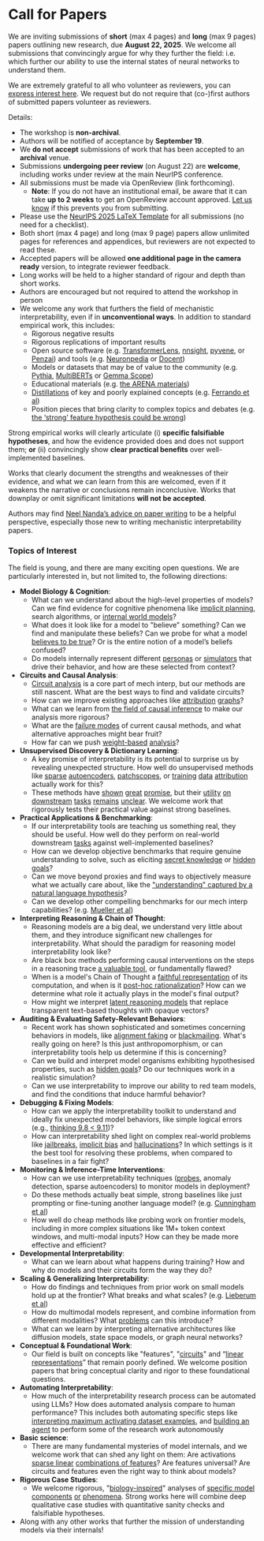 # Call for Papers
We are inviting submissions of **short** (max 4 pages) and **long** (max 9 pages) papers outlining new research, due **August 22, 2025**. We welcome all submissions that convincingly argue for why they further the field: i.e. which further our ability to use the internal states of neural networks to understand them. 

We are extremely grateful to all who volunteer as reviewers, you can [express interest here](https://www.google.com/url?q=https://docs.google.com/forms/d/e/1FAIpQLSdiw1SJllzoTz_nqzDTzTOGb9DV3W_truQyh-WvYj_QGIi7Mg/viewform?usp%3Ddialog&sa=D&source=editors&ust=1752487910707525&usg=AOvVaw33YzTDUB9omOvi8-3b0tG1). We request but do not require that (co-)first authors of submitted papers volunteer as reviewers. 

Details: 
* The workshop is **non-archival**.
* Authors will be notified of acceptance by **September 19**.
* We **do not accept** submissions of work that has been accepted to an **archival** venue.
* Submissions **undergoing peer review** (on August 22) are **welcome**, including works under review at the main NeurIPS conference.
* All submissions must be made via OpenReview (link forthcoming).
  * **Note**: If you do not have an institutional email, be aware that it can take **up to 2 weeks** to get an OpenReview account approved. [Let us know](mailto:neurips2025@mechinterpworkshop.com) if this prevents you from submitting.
* Please use the [NeurIPS 2025 LaTeX Template](https://www.google.com/url?q=https://media.neurips.cc/Conferences/NeurIPS2025/Styles.zip&sa=D&source=editors&ust=1752487910710394&usg=AOvVaw3WHCXGsZNmAiwVCyZWEwXn) for all submissions (no need for a checklist).
* Both short (max 4 page) and long (max 9 page) papers allow unlimited pages for references and appendices, but reviewers are not expected to read these.
* Accepted papers will be allowed **one additional page in the camera ready** version, to integrate reviewer feedback.
* Long works will be held to a higher standard of rigour and depth than short works.
* Authors are encouraged but not required to attend the workshop in person
* We welcome any work that furthers the field of mechanistic interpretability, even if in **unconventional ways**. In addition to standard empirical work, this includes:
  * Rigorous negative results
  * Rigorous replications of important results
  * Open source software (e.g. [TransformerLens](https://www.google.com/url?q=https://github.com/neelnanda-io/TransformerLens&sa=D&source=editors&ust=1752487910712530&usg=AOvVaw0RJPxeN6G5JeQ518UA3LZI), [nnsight](https://www.google.com/url?q=https://github.com/ndif-team/nnsight&sa=D&source=editors&ust=1752487910712719&usg=AOvVaw2bKaUet1EAcETKSCsxrRBW), [pyvene](https://www.google.com/url?q=https://github.com/stanfordnlp/pyvene/tree/main/pyvene/models/mlp&sa=D&source=editors&ust=1752487910712895&usg=AOvVaw0HADBp0Ravs_klPLTapprI), or [Penzai](https://www.google.com/url?q=https://github.com/google-deepmind/penzai&sa=D&source=editors&ust=1752487910713091&usg=AOvVaw3MHvqmpF743s5wvyb1-xI3)) and tools (e.g. [Neuronpedia](https://www.google.com/url?q=http://neuronpedia.org&sa=D&source=editors&ust=1752487910713273&usg=AOvVaw016vncuzeQvD6MibVb-djK) or [Docent](https://www.google.com/url?q=https://transluce.org/introducing-docent&sa=D&source=editors&ust=1752487910713475&usg=AOvVaw3WtlnQDDZo7GbNysjnKzwA))
  * Models or datasets that may be of value to the community (e.g. [Pythia](https://www.google.com/url?q=https://arxiv.org/abs/2304.01373&sa=D&source=editors&ust=1752487910713821&usg=AOvVaw3Tc1XeFVWkIX8ri-MXDYDu), [MultiBERTs](https://www.google.com/url?q=https://arxiv.org/abs/2106.16163&sa=D&source=editors&ust=1752487910713977&usg=AOvVaw0oY80C_P2vsKpTB1RjpxUw) or [Gemma Scope](https://www.google.com/url?q=https://arxiv.org/abs/2408.05147&sa=D&source=editors&ust=1752487910714142&usg=AOvVaw1AZM3ixXYMvSVkzk2IPZuu))
  * Educational materials (e.g. [the ARENA materials](https://www.google.com/url?q=https://arena3-chapter1-transformer-interp.streamlit.app/&sa=D&source=editors&ust=1752487910714453&usg=AOvVaw1ToliKOsba0Dc-1LGkXkB7))
  * [Distillations](https://www.google.com/url?q=https://distill.pub/2017/research-debt/&sa=D&source=editors&ust=1752487910714670&usg=AOvVaw2gK_KcW_r9fEe-Q3J7TyxV) of key and poorly explained concepts (e.g. [Ferrando et al](https://www.google.com/url?q=https://arxiv.org/abs/2405.00208&sa=D&source=editors&ust=1752487910714925&usg=AOvVaw3k5uYC9DKlF2bZoW3xMjdw))
  * Position pieces that bring clarity to complex topics and debates (e.g. [the ‘strong’ feature hypothesis could be wrong](https://www.google.com/url?q=https://www.alignmentforum.org/posts/tojtPCCRpKLSHBdpn/the-strong-feature-hypothesis-could-be-wrong&sa=D&source=editors&ust=1752487910715496&usg=AOvVaw152wZcI7c39hoAp5vKRXN_))

Strong empirical works will clearly articulate (i) **specific falsifiable hypotheses**, and how the evidence provided does and does not support them; **or** (ii) convincingly show **clear practical benefits** over well-implemented baselines. 

Works that clearly document the strengths and weaknesses of their evidence, and what we can learn from this are welcomed, even if it weakens the narrative or conclusions remain inconclusive. Works that downplay or omit significant limitations **will not be accepted**. 

Authors may find [Neel Nanda’s advice on paper writing](https://www.google.com/url?q=https://www.alignmentforum.org/posts/eJGptPbbFPZGLpjsp/highly-opinionated-advice-on-how-to-write-ml-papers&sa=D&source=editors&ust=1752487910717369&usg=AOvVaw3OOYTT77kmjnb3rpKAW6q-) to be a helpful perspective, especially those new to writing mechanistic interpretability papers. 
### Topics of Interest
The field is young, and there are many exciting open questions. We are particularly interested in, but not limited to, the following directions: 
* **Model Biology & Cognition**:
  * What can we understand about the high-level properties of models? Can we find evidence for cognitive phenomena like [implicit planning](https://www.google.com/url?q=https://transformer-circuits.pub/2025/attribution-graphs/biology.html%23dives-poems&sa=D&source=editors&ust=1752487910718657&usg=AOvVaw39gpYApHKHG8IUeb_APL7s), search algorithms, or [internal world models](https://www.google.com/url?q=https://arxiv.org/abs/2210.13382&sa=D&source=editors&ust=1752487910718923&usg=AOvVaw1-6J9sDyMR9TddOt0WbaGr)?
  * What does it look like for a model to "believe" something? Can we find and manipulate these beliefs? Can we probe for what a model [believes to be true](https://www.google.com/url?q=https://arxiv.org/abs/2310.06824&sa=D&source=editors&ust=1752487910719441&usg=AOvVaw0KxEnBj2yv4UzpcGs5BQmm)? Or is the entire notion of a model’s beliefs confused?
  * Do models internally represent different [personas](https://www.google.com/url?q=https://arxiv.org/abs/2406.12094&sa=D&source=editors&ust=1752487910719905&usg=AOvVaw0s6BC6w91eullf8Pa6pdHX) or [simulators](https://www.google.com/url?q=https://www.nature.com/articles/s41586-023-06647-8&sa=D&source=editors&ust=1752487910720119&usg=AOvVaw3mZFVtnTr-tFXx4H_zhrMR) that drive their behavior, and how are these selected from context?
* **Circuits and Causal Analysis**:
  * [Circuit analysis](https://www.google.com/url?q=https://distill.pub/2020/circuits/zoom-in/&sa=D&source=editors&ust=1752487910720649&usg=AOvVaw0DfFOCx05qmjva_o7QaMEM) is a core part of mech interp, but our methods are still nascent. What are the best ways to find and validate circuits?
  * How can we improve existing approaches like [attribution](https://www.google.com/url?q=https://arxiv.org/abs/2406.11944&sa=D&source=editors&ust=1752487910721161&usg=AOvVaw3wTycGAZggrzzAO1a2UsPa) [graphs](https://www.google.com/url?q=https://transformer-circuits.pub/2025/attribution-graphs/methods.html&sa=D&source=editors&ust=1752487910721347&usg=AOvVaw3fSXh3VGuY8axhg42NNvQ2)?
  * What can we learn from [the field of causal inference](https://www.google.com/url?q=https://arxiv.org/abs/2407.04690&sa=D&source=editors&ust=1752487910721613&usg=AOvVaw0M3khMrA1Cbx5LuK_tDAzk) to make our analysis more rigorous?
  * What are the [failure modes](https://www.google.com/url?q=https://arxiv.org/abs/2307.15771&sa=D&source=editors&ust=1752487910721965&usg=AOvVaw22BGX-M2l2hdMYF4S169e9) of current causal methods, and what alternative approaches might bear fruit?
  * How far can we push [weight-based](https://www.google.com/url?q=https://arxiv.org/abs/2301.05217&sa=D&source=editors&ust=1752487910722296&usg=AOvVaw2JXGX_UfyYQwyNnS8erJDY) [analysis](https://www.google.com/url?q=https://arxiv.org/abs/2410.08417&sa=D&source=editors&ust=1752487910722452&usg=AOvVaw19m3PmC4WKIUbpy59mcmzk)?
* **Unsupervised Discovery & Dictionary Learning**:
  * A key promise of interpretability is its potential to surprise us by revealing unexpected structure. How well do unsupervised methods like [sparse](https://www.google.com/url?q=https://arxiv.org/abs/2103.15949&sa=D&source=editors&ust=1752487910723079&usg=AOvVaw3uuu0QOg9_AfQnxGv9dMDD) [autoencoders](https://www.google.com/url?q=https://transformer-circuits.pub/2023/monosemantic-features&sa=D&source=editors&ust=1752487910723267&usg=AOvVaw3GC9LjiIsdQfQ-IGZWtSbs), [patch](https://www.google.com/url?q=https://arxiv.org/abs/2401.06102&sa=D&source=editors&ust=1752487910723419&usg=AOvVaw0T1s2Kto27_UWte4TJBMhF)[scopes](https://www.google.com/url?q=https://arxiv.org/abs/2403.10949v2&sa=D&source=editors&ust=1752487910723529&usg=AOvVaw0UF22Y0RDqrQEwEgHeT8nu), or [training](https://www.google.com/url?q=https://proceedings.mlr.press/v70/koh17a?ref%3Dhttps://githubhelp.com&sa=D&source=editors&ust=1752487910723741&usg=AOvVaw25hzT2aJxCNObo9zBHUFlI) [data](https://www.google.com/url?q=https://arxiv.org/abs/2308.03296&sa=D&source=editors&ust=1752487910723938&usg=AOvVaw0kylcGCbaFcRgnQMvVrUT1) [attribution](https://www.google.com/url?q=https://arxiv.org/abs/2205.11482&sa=D&source=editors&ust=1752487910724133&usg=AOvVaw1s0o_8NMsC1edu09KUJGgX) actually work for this?
  * These methods have [shown](https://www.google.com/url?q=https://transformer-circuits.pub/2024/scaling-monosemanticity/index.html&sa=D&source=editors&ust=1752487910724523&usg=AOvVaw2VrKEhJGSDlRNMVyDPFbz9) [great](https://www.google.com/url?q=https://transformer-circuits.pub/2025/attribution-graphs/biology.html&sa=D&source=editors&ust=1752487910724783&usg=AOvVaw2QuEqWVIocDUEwSQCBL_4z) [promise](https://www.google.com/url?q=https://arxiv.org/abs/2503.10965&sa=D&source=editors&ust=1752487910724960&usg=AOvVaw21GZaenCx-kgpbim56HBRt), but their [utility](https://www.google.com/url?q=https://arxiv.org/abs/2502.16681&sa=D&source=editors&ust=1752487910725148&usg=AOvVaw1nye67iRjeFxPqxuglSTVe) [on](https://www.google.com/url?q=https://www.tilderesearch.com/blog/sieve&sa=D&source=editors&ust=1752487910725324&usg=AOvVaw0Em_OlOZ_k5EcEAVuKLsFA) [downstream](https://www.google.com/url?q=https://arxiv.org/abs/2501.17148&sa=D&source=editors&ust=1752487910725474&usg=AOvVaw2FH3gtukPYqiab1JXLvpoo) [tasks](https://www.google.com/url?q=https://transformer-circuits.pub/2024/features-as-classifiers/index.html&sa=D&source=editors&ust=1752487910725690&usg=AOvVaw0J_fY0xd-2wlDPttMC3uXH) [remains](https://www.google.com/url?q=https://arxiv.org/abs/2502.04382&sa=D&source=editors&ust=1752487910725837&usg=AOvVaw3cbhASebZy9l44sowDkw6w) [unclear](https://www.google.com/url?q=https://www.alignmentforum.org/posts/4uXCAJNuPKtKBsi28/negative-results-for-saes-on-downstream-tasks&sa=D&source=editors&ust=1752487910726089&usg=AOvVaw2C3kTsivMqIg8USSkP8UKb). We welcome work that rigorously tests their practical value against strong baselines.
* **Practical Applications & Benchmarking**:
  * If our interpretability tools are teaching us something real, they should be useful. How well do they perform on real-world downstream [tasks](https://www.google.com/url?q=https://www.lesswrong.com/posts/wGRnzCFcowRCrpX4Y/downstream-applications-as-validation-of-interpretability&sa=D&source=editors&ust=1752487910726891&usg=AOvVaw0dWgq2LHOATFIZOiSlerNt) against well-implemented baselines?
  * How can we develop objective benchmarks that require genuine understanding to solve, such as eliciting [secret knowledge](https://www.google.com/url?q=https://arxiv.org/abs/2505.14352&sa=D&source=editors&ust=1752487910727413&usg=AOvVaw1N9tgQtUEjLP5jSHPOKHUD) or [hidden goals](https://www.google.com/url?q=https://arxiv.org/abs/2503.10965&sa=D&source=editors&ust=1752487910727605&usg=AOvVaw078kbUZ-dP345jLd5AhIpl)?
  * Can we move beyond proxies and find ways to objectively measure what we actually care about, like the ["understanding" captured by a natural language hypothesis](https://www.google.com/url?q=https://arxiv.org/abs/2502.04382&sa=D&source=editors&ust=1752487910728260&usg=AOvVaw0aKDzF-qOqfTk5EGK603CL)?
  * Can we develop other compelling benchmarks for our mech interp capabilities? (e.g. [Mueller et al](https://www.google.com/url?q=https://arxiv.org/abs/2504.13151&sa=D&source=editors&ust=1752487910728874&usg=AOvVaw34ye62eG8Ghw85bjlpqnV5))
* **Interpreting Reasoning & Chain of Thought**:
  * Reasoning models are a big deal, we understand very little about them, and they introduce significant new challenges for interpretability. What should the paradigm for reasoning model interpretability look like?
  * Are black box methods performing causal interventions on the steps in a reasoning trace [a valuable tool](https://www.google.com/url?q=https://arxiv.org/abs/2506.19143&sa=D&source=editors&ust=1752487910729842&usg=AOvVaw3iKzUV5kAUVRzirev8alyC), or fundamentally flawed?
  * When is a model's Chain of Thought a [faithful representation](https://www.google.com/url?q=https://arxiv.org/abs/2305.04388&sa=D&source=editors&ust=1752487910730188&usg=AOvVaw1psyESh1uqOsRZGPVCrl4c) of its computation, and when is it [post-hoc rationalization](https://www.google.com/url?q=https://arxiv.org/abs/2503.08679&sa=D&source=editors&ust=1752487910730399&usg=AOvVaw1PVyaVT0rxprA4tvPMOAYV)? How can we determine what role it actually plays in the model's final output?
  * How might we interpret [latent reasoning models](https://www.google.com/url?q=https://arxiv.org/abs/2412.06769&sa=D&source=editors&ust=1752487910730827&usg=AOvVaw0NBiKs9oHBe4qnLi0-CWDS) that replace transparent text-based thoughts with opaque vectors?
* **Auditing & Evaluating Safety-Relevant Behaviors**:
  * Recent work has shown sophisticated and sometimes concerning behaviors in models, like [alignment faking](https://www.google.com/url?q=https://arxiv.org/abs/2412.14093&sa=D&source=editors&ust=1752487910731493&usg=AOvVaw0I7fliWbnOgSUsMriN37NY) or [blackmailing](https://www.google.com/url?q=https://www.anthropic.com/research/agentic-misalignment&sa=D&source=editors&ust=1752487910731719&usg=AOvVaw3S62tley_CfVg-Lbnm0zD1). What's really going on here? Is this just anthropomorphism, or can interpretability tools help us determine if this is concerning?
  * Can we build and interpret model organisms exhibiting hypothesised properties, such as [hidden goals](https://www.google.com/url?q=https://arxiv.org/abs/2503.10965&sa=D&source=editors&ust=1752487910732464&usg=AOvVaw2tuYwmdHFIzeW5imh5630g)? Do our techniques work in a realistic simulation?
  * Can we use interpretability to improve our ability to red team models, and find the conditions that induce harmful behavior?
* **Debugging & Fixing Models**:
  * How can we apply the interpretability toolkit to understand and ideally fix unexpected model behaviors, like simple logical errors (e.g., [thinking 9.8 < 9.11](https://www.google.com/url?q=https://transluce.org/observability-interface&sa=D&source=editors&ust=1752487910733663&usg=AOvVaw3fQ6pqeRdF3aJXL_nekvhs))?
  * How can interpretability shed light on complex real-world problems like [jailbreaks](https://www.google.com/url?q=https://transformer-circuits.pub/2025/attribution-graphs/biology.html%23dives-jailbreak&sa=D&source=editors&ust=1752487910734057&usg=AOvVaw2Vrx5PUK28BLEElE7teBVl), [implicit bias](https://www.google.com/url?q=https://arxiv.org/abs/2506.10922&sa=D&source=editors&ust=1752487910734245&usg=AOvVaw2UnvTHw0yS8wagHpCEJz27) and [hallucinations](https://www.google.com/url?q=https://arxiv.org/abs/2411.14257&sa=D&source=editors&ust=1752487910734403&usg=AOvVaw1wWd3G5wX5kZpK0ApPGLFw)? In which settings is it the best tool for resolving these problems, when compared to baselines in a fair fight?
* **Monitoring & Inference-Time Interventions**:
  * How can we use interpretability techniques ([probes](https://www.google.com/url?q=https://arxiv.org/abs/2102.12452&sa=D&source=editors&ust=1752487910735087&usg=AOvVaw1E8oqHcVRNDxf5qCrFt6Rt), anomaly detection, sparse autoencoders) to monitor models in deployment?
  * Do these methods actually beat simple, strong baselines like just prompting or fine-tuning another language model? (e.g. [Cunningham et al](https://www.google.com/url?q=https://alignment.anthropic.com/2025/cheap-monitors/&sa=D&source=editors&ust=1752487910735723&usg=AOvVaw0b2kUbSR-n77sNE50Jw-q-))
  * How well do cheap methods like probing work on frontier models, including in more complex situations like 1M+ token context windows, and multi-modal inputs? How can they be made more effective and efficient?
* **Developmental Interpretability**:
  * What can we learn about what happens during training? How and why do models and their circuits form the way they do?
* **Scaling & Generalizing Interpretability**:
  * How do findings and techniques from prior work on small models hold up at the frontier? What breaks and what scales? (e.g. [Lieberum et al](https://www.google.com/url?q=https://arxiv.org/abs/2307.09458&sa=D&source=editors&ust=1752487910737297&usg=AOvVaw1fq5G_Af9UU4dgKyLxj6a0))
  * How do multimodal models represent, and combine information from different modalities? What [problems](https://www.google.com/url?q=https://openreview.net/pdf?id%3DVUhRdZp8ke&sa=D&source=editors&ust=1752487910737729&usg=AOvVaw2pYZt7LqE3s8D9TLlUkQW4) can this introduce?
  * What can we learn by interpreting alternative architectures like diffusion models, state space models, or graph neural networks?
* **Conceptual & Foundational Work**:
  * Our field is built on concepts like "features", "[circuits](https://www.google.com/url?q=https://distill.pub/2020/circuits/zoom-in/&sa=D&source=editors&ust=1752487910738559&usg=AOvVaw2t8fvVniTfyoJhecaGekJn)" and “[linear representations](https://www.google.com/url?q=https://transformer-circuits.pub/2024/july-update/index.html%23linear-representations&sa=D&source=editors&ust=1752487910738877&usg=AOvVaw05Zwxoc_xBgpJjdgNud8VD)” that remain poorly defined. We welcome position papers that bring conceptual clarity and rigor to these foundational questions.
* **Automating Interpretability**:
  * How much of the interpretability research process can be automated using LLMs? How does automated analysis compare to human performance? This includes both automating specific steps like [interpreting maximum activating dataset examples](https://www.google.com/url?q=https://openaipublic.blob.core.windows.net/neuron-explainer/paper/index.html&sa=D&source=editors&ust=1752487910739910&usg=AOvVaw1S4qEf2u125Hy6FpMAk8Ih), and [building an agent](https://www.google.com/url?q=https://arxiv.org/abs/2404.14394&sa=D&source=editors&ust=1752487910740127&usg=AOvVaw2PQYyv4A0O5SPsH4RJ9UGs) to perform some of the research work autonomously
* **Basic science**:
  * There are many fundamental mysteries of model internals, and we welcome work that can shed any light on them: Are activations [sparse linear](https://www.google.com/url?q=https://arxiv.org/abs/1601.03764&sa=D&source=editors&ust=1752487910740874&usg=AOvVaw1Kl5o1PC44f7ro5afQK3Z0) [combinations of features](https://www.google.com/url?q=https://transformer-circuits.pub/2022/toy_model/index.html&sa=D&source=editors&ust=1752487910741079&usg=AOvVaw31enMlb4CBljmUUuLrkWr-)? Are features universal? Are circuits and features even the right way to think about models?
* **Rigorous Case Studies**:
  * We welcome rigorous, "[biology-inspired](https://www.google.com/url?q=https://distill.pub/2020/circuits/curve-circuits/&sa=D&source=editors&ust=1752487910741793&usg=AOvVaw28bAA7ZWIVRiAgF14sxPrT)" analyses of [specific model](https://www.google.com/url?q=https://arxiv.org/abs/2310.04625&sa=D&source=editors&ust=1752487910741980&usg=AOvVaw2mu0xCaUGlRJSgftK8mnpm) [components](https://www.google.com/url?q=https://transformer-circuits.pub/2024/scaling-monosemanticity/index.html&sa=D&source=editors&ust=1752487910742208&usg=AOvVaw1JMNjmBX697KalYIiJA0ga) [or](https://www.google.com/url?q=https://arxiv.org/abs/2305.01610&sa=D&source=editors&ust=1752487910742382&usg=AOvVaw3rMXC3BL6V0jSTk3CoXuw4) [phenomena](https://www.google.com/url?q=https://arxiv.org/abs/2306.09346&sa=D&source=editors&ust=1752487910742541&usg=AOvVaw1aVHw5LqQk1yfv8xTi6U0Z). Strong works here will combine deep qualitative case studies with quantitative sanity checks and falsifiable hypotheses.
* Along with any other works that further the mission of understanding models via their internals!